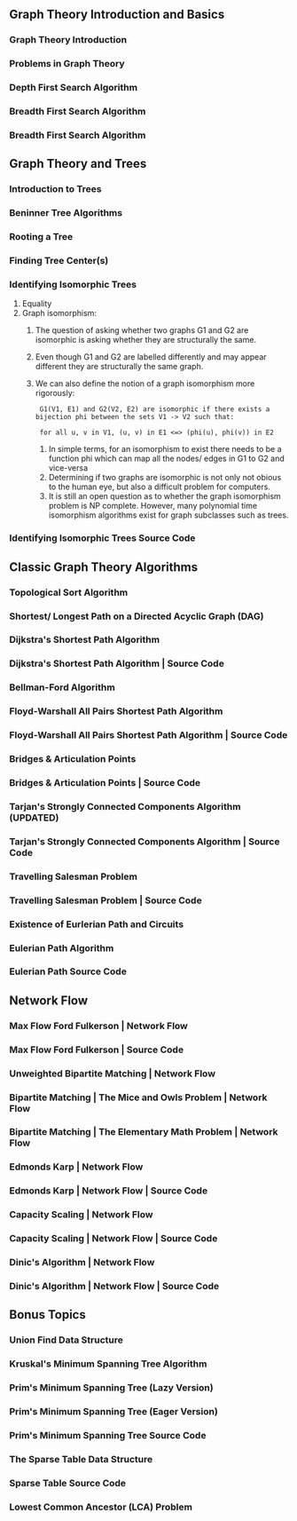 ## Graph Theory Introduction and Basics ##
### Graph Theory Introduction ###
### Problems in Graph Theory ###
### Depth First Search Algorithm ###
### Breadth First Search Algorithm ###
### Breadth First Search Algorithm ###

## Graph Theory and Trees ##
### Introduction to Trees ###
### Beninner Tree Algorithms ###
### Rooting a Tree ###
### Finding Tree Center(s) ###
### Identifying Isomorphic Trees ###
1. Equality
2. Graph isomorphism:
	1. The question of asking whether two graphs G1 and G2 are isomorphic is asking whether they are structurally the same.
	2. Even though G1 and G2 are labelled differently and may appear different they are structurally the same graph.
	3. We can also define the notion of a graph isomorphism more rigorously:

			G1(V1, E1) and G2(V2, E2) are isomorphic if there exists a bijection phi between the sets V1 -> V2 such that:
			
			for all u, v in V1, (u, v) in E1 <=> (phi(u), phi(v)) in E2
			
		1. In simple terms, for an isomorphism to exist there needs to be a function phi which can map all the nodes/ edges in G1 to G2 and vice-versa
		2. Determining if two graphs are isomorphic is not only not obious to the human eye, but also a difficult problem for computers.
		3. It is still an open question as to whether the graph isomorphism problem is NP complete. However, many polynomial time isomorphism algorithms exist for graph subclasses such as trees.

### Identifying Isomorphic Trees Source Code ###

## Classic Graph Theory Algorithms ##
### Topological Sort Algorithm ###
### Shortest/ Longest Path on a Directed Acyclic Graph (DAG) ###
### Dijkstra's Shortest Path Algorithm ###
### Dijkstra's Shortest Path Algorithm | Source Code ###
### Bellman-Ford Algorithm ###
### Floyd-Warshall All Pairs Shortest Path Algorithm ###
### Floyd-Warshall All Pairs Shortest Path Algorithm | Source Code ###
### Bridges & Articulation Points ###
### Bridges & Articulation Points | Source Code ###
### Tarjan's Strongly Connected Components Algorithm (UPDATED) ###
### Tarjan's Strongly Connected Components Algorithm | Source Code ###
### Travelling Salesman Problem ###
### Travelling Salesman Problem | Source Code ###
### Existence of Eurlerian Path and Circuits ###
### Eulerian Path Algorithm ###
### Eulerian Path Source Code ###

## Network Flow ##
### Max Flow Ford Fulkerson | Network Flow ###
### Max Flow Ford Fulkerson | Source Code ###
### Unweighted Bipartite Matching | Network Flow ###
### Bipartite Matching | The Mice and Owls Problem | Network Flow ###
### Bipartite Matching | The Elementary Math Problem | Network Flow ###
### Edmonds Karp | Network Flow ###
### Edmonds Karp | Network Flow | Source Code ###
### Capacity Scaling | Network Flow ###
### Capacity Scaling | Network Flow | Source Code ###
### Dinic's Algorithm | Network Flow ###
### Dinic's Algorithm | Network Flow | Source Code ###

## Bonus Topics ##
### Union Find Data Structure ###
### Kruskal's Minimum Spanning Tree Algorithm ###
### Prim's Minimum Spanning Tree (Lazy Version) ###
### Prim's Minimum Spanning Tree (Eager Version) ###
### Prim's Minimum Spanning Tree Source Code ###
### The Sparse Table Data Structure ###
### Sparse Table Source Code ###
### Lowest Common Ancestor (LCA) Problem ###